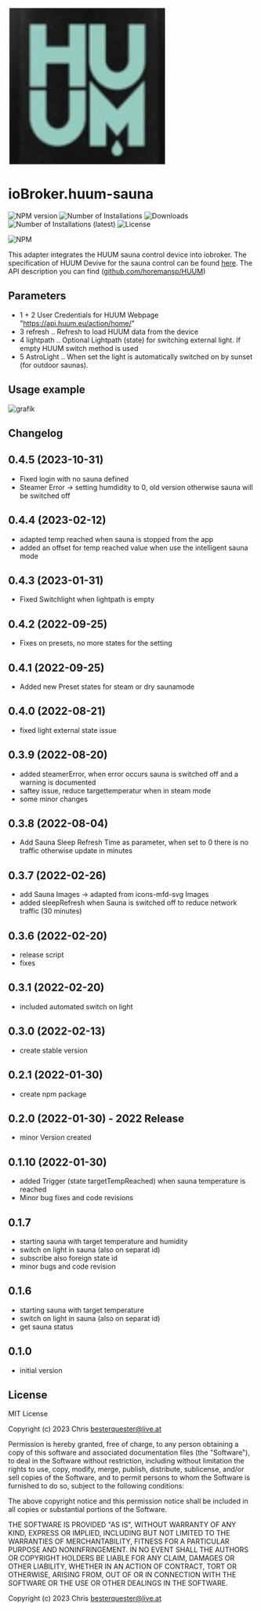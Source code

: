 ![Logo](admin/huum-sauna.png)
# ioBroker.huum-sauna

![NPM version](https://img.shields.io/npm/v/iobroker.huum-sauna.svg)
![Number of Installations](https://iobroker.live/badges/huum-sauna-stable.svg)
![Downloads](https://img.shields.io/npm/dm/iobroker.huum-sauna)
![Number of Installations (latest)](https://iobroker.live/badges/huum-sauna-installed.svg)
![License](https://img.shields.io/npm/l/iobroker.huum-sauna.svg)

![NPM](https://nodei.co/npm/iobroker.huum-sauna.png?downloads=true)

This adapter integrates the HUUM sauna control device into iobroker.
The specification of HUUM Devive for the sauna control can be found [here](https://huum.de/). The API description you can find ([github.com/horemansp/HUUM](https://github.com/horemansp/HUUM))

## Parameters
- 1 + 2 User Credentials for HUUM Webpage "https://api.huum.eu/action/home/"
- 3 refresh     .. Refresh to load HUUM data from the device
- 4 lightpath   .. Optional Lightpath (state) for switching external light. If empty HUUM switch method is used
- 5 AstroLight  .. When set the light is automatically switched on by sunset (for outdoor saunas).

## Usage example
![grafik](https://user-images.githubusercontent.com/56934142/150417838-425261da-a6c7-47b3-bf1b-2af6035ffd59.png)

## Changelog
<!--
    ## **WORK IN PROGRESS**
-->

## 0.4.5 (2023-10-31)
- Fixed login with no sauna defined
- Steamer Error -> setting humdidity to 0, old version otherwise sauna will be switched off

## 0.4.4 (2023-02-12)
- adapted temp reached when sauna is stopped from the app
- added an offset for temp reached value when use the intelligent sauna mode

## 0.4.3 (2023-01-31)
- Fixed Switchlight when lightpath is empty

## 0.4.2 (2022-09-25)
- Fixes on presets, no more states for the setting

## 0.4.1 (2022-09-25)
-  Added new Preset states for steam or dry saunamode

## 0.4.0 (2022-08-21)
- fixed light external state issue

## 0.3.9 (2022-08-20)
- added steamerError, when error occurs sauna is switched off and a warning is documented
- saftey issue, reduce targettemperatur when in steam mode
- some minor changes

## 0.3.8 (2022-08-04)
- Add Sauna Sleep Refresh Time as parameter, when set to 0 there is no traffic otherwise update in minutes

## 0.3.7 (2022-02-26)
- add Sauna Images -> adapted from icons-mfd-svg Images
- added sleepRefresh when Sauna is switched off to reduce network traffic (30 minutes)

## 0.3.6 (2022-02-20)
- release script
- fixes

## 0.3.1 (2022-02-20)
- included automated switch on light

## 0.3.0 (2022-02-13)
- create stable version

## 0.2.1 (2022-01-30)
- create npm package

## 0.2.0 (2022-01-30)  - 2022 Release
- minor Version created

## 0.1.10 (2022-01-30)
- added Trigger (state targetTempReached) when sauna temperature is reached
- Minor bug fixes and code revisions

## 0.1.7
- starting sauna with target temperature and humidity
- switch on light in sauna (also on separat id)
- subscribe also foreign state id
- minor bugs and code revision

## 0.1.6
- starting sauna with target temperature
- switch on light in sauna (also on separat id)
- get sauna status

## 0.1.0
- initial version

<!--
## [Changelog](CHANGELOG.md)
-->

## License
MIT License

Copyright (c) 2023 Chris besterquester@live.at

Permission is hereby granted, free of charge, to any person obtaining a copy
of this software and associated documentation files (the "Software"), to deal
in the Software without restriction, including without limitation the rights
to use, copy, modify, merge, publish, distribute, sublicense, and/or sell
copies of the Software, and to permit persons to whom the Software is
furnished to do so, subject to the following conditions:

The above copyright notice and this permission notice shall be included in all
copies or substantial portions of the Software.

THE SOFTWARE IS PROVIDED "AS IS", WITHOUT WARRANTY OF ANY KIND, EXPRESS OR
IMPLIED, INCLUDING BUT NOT LIMITED TO THE WARRANTIES OF MERCHANTABILITY,
FITNESS FOR A PARTICULAR PURPOSE AND NONINFRINGEMENT. IN NO EVENT SHALL THE
AUTHORS OR COPYRIGHT HOLDERS BE LIABLE FOR ANY CLAIM, DAMAGES OR OTHER
LIABILITY, WHETHER IN AN ACTION OF CONTRACT, TORT OR OTHERWISE, ARISING FROM,
OUT OF OR IN CONNECTION WITH THE SOFTWARE OR THE USE OR OTHER DEALINGS IN THE
SOFTWARE.

Copyright (c) 2023 Chris besterquester@live.at